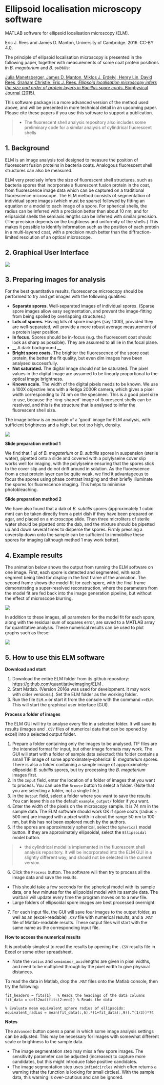 # Ellipsoid localisation microscopy software

MATLAB software for ellipsoid localisation microscopy (ELM).

Eric J. Rees and James D. Manton, University of Cambridge. 2016. CC-BY 4.0.

The principle of ellipsoid localisation microscopy is presented in the following paper, together with measurements of some coat protein positions in *B. megaterium* and *B. subtilis*:

[Julia Manetsberger, James D. Manton, Miklos J. Erdelyi, Henry Lin, David Rees, Graham Christie, Eric J. Rees. _Ellipsoid localisation microscopy infers the size and order of protein layers in Bacillus spore coats_. Biophysical Journal (2015).](http://dx.doi.org/10.1016/j.bpj.2015.09.023)

This software package is a more advanced version of the method used above, and will be presented in more technical detail in an upcoming paper. Please cite these papers if you use this software to support a publication.

>- The fluorescent shell analysis repository also includes some preliminary code for a similar analysis of cylindrical fluorescent shells

## 1. Background
ELM is an image analysis tool designed to measure the position of fluorescent fusion proteins in bacteria coats. Analogous fluorescent shell structures can also be measured.

ELM very precisely infers the size of fluorescent shell structures, such as bacteria spores that incorporate a fluorescent fusion protein in the coat, from fluorescence image data which can be captured on a traditional fluorescence microscope. The ELM  method consists of segmentation of individual spore images (which must be sparse) followed by fitting an equation or a model to each image of a spore. For spherical shells, the radius can be inferred with a precision better than about 10 nm, and for ellipsoidal shells the semiaxis lengths can be inferred with similar precision. (The precision depends on the brightness and uniformity of the shells.) This makes it possible to identify information such as the position of each protein in a multi-layered coat, with a precision much better than the diffraction-limited resolution of an optical microscope.



## 2. Graphical User Interface
![](doc/ELM_gui.png)

## 3. Preparing images for analysis
For the best quantitative results, fluorescence microscopy should be performed to try and get images with the following qualities:
* __Separate spores.__ Well-separated images of individual spores. (Sparse spore images allow easy segmentation, and prevent the image-fitting from being spoiled by overlapping structures.)
* __Lots of spores.__ Having lots of spore images (say 1000), provided they are well-separated, will provide a more robust average measurement of a protein layer position.
* __In focus.__ Spores should be in-focus (e.g. the fluorescent coat should look as sharp as possible). They are assumed to all lie in the focal plane.
* __ A dark background.__
* __Bright spore coats.__ The brighter the fluorescence of the spore coat protein, the better the fit quality, but even dim images have been analysed successfully.
* __Not saturated.__ The digital image should not be saturated. The pixel values in the digital image are assumed to be linearly proportional to the optical image brightness.
* __Known scale.__ The width of the digital pixels needs to be known. We use a 100X objective lens with a Retiga 2000R camera, which gives a pixel width corresponding to 74 nm on the specimen. This is a good pixel size to use, because the 'ring-shaped' image of fluorescent shells can be resolved, and this is the structure that is analysed to infer the fluorescent shell size.

The image below is an example of a 'good' image for ELM analysis, with sufficient brightness and a high, but not too high, density.

![](doc/good_image.png)

**Slide preparation method 1**

We find that 1 µl of *B. megaterium* or *B. subtilis* spores in suspension (sterile water), pipetted onto a slide and covered with a polylyseine cover slip works well for imaging, with the polylyseine ensuring that the spores stick to the cover slip and do not drift around in solution.
As the fluorescence from a coat protein layer can be quite weak, we find it advantageous to focus the spores using phase contrast imaging and then briefly illuminate the spores for fluorescence imaging. This helps to minimise photobleaching.

**Slide preparation method 2**

We have also found that a dab of *B. subtilis* spores (approximately 1 cubic mm) can be taken directly from a petri dish if they have been prepared on agar, and placed on a microscope slide. Then three microliters of sterile water should be pipetted onto the dab, and the mixture should be pipetted up and down several times to disperse the spores. Firmly pressing a coverslip down onto the sample can be sufficient to immobilise these spores for imaging (although method 1 may work better).

## 4. Example results

The animation below shows the output from running the ELM software on one image.
First, each spore is detected and segmented, with each segment being tiled for display in the first frame of the animation.
The second frame shows the model fit for each spore, with the final frame demonstrating a super-resolved reconstruction, where the parameters from the model fit are fed back into the image generation pipeline, but without the effect of microscope blurring.

![](doc/ELM_demo.gif)

In addition to these images, all parameters for the model fit for each spore, along with the residual sum of squares error, are saved to a MATLAB array for quantitative analysis. These numerical results can be used to plot graphs such as these:

![](doc/quantitation.png)

## 5. How to use this ELM software
__Download and start__
 1. Download the entire ELM folder from its github repository: https://github.com/quantitativeimaging/ELM .
 2. Start Matlab. (Version 2016a was used for development. It may work with older versions.). Set the ELM folder as the working folder.
 3. Run the file ```ELM.m``` or start it from the console with the command ```>>ELM```. This will start the graphical user interface (GUI).

__Process a folder of images__

The ELM GUI will try to analyse every file in a selected folder. It will save its results (images and ```.CSV``` files of numerical data that can be opened by excel) into a selected output folder.

 1. Prepare a folder containing only the images to be analysed. TIF files are the intended format for input, but other image formats may work. The GUI will start with a folder of sample data selected: this folder contains a small TIF image of some approximately-spherical _B. megaterium_ spores. There is also a folder containing a sample image of appproximately-ellipsoidal _B. subtilis_ spores, but try processing the _B. megaterium_ images first.
 2. In the ```Input``` field, enter the location of a folder of images that you want to process. You can use the ```Browse``` button to select a folder. (Note that you are selecting a folder, not a single file.)
 3. In the ```Output``` field, select a folder where you want to save the results. You can leave this as the default ```example_output/``` folder if you want.
 4. Enter the width of the pixels on the microscopy sample. It is 74 nm in the sample data. The ELM software should work OK if spore coats (radius ~ 500 nm) are imaged with a pixel width in about the range 50 nm to 100 nm, but this has not been explored much by the authors.
 5. If the spores are approximately spherical, select the ```Spherical``` model button. If they are approximately ellipsoidal, select the ```Ellipsoidal``` model button.
 >- the cylindrical model is implemented in the fluorescent shell analysis repository. It will be incorporated into the ELM GUI in a slightly different way, and should not be selected in the current version.

 6. Click the ```Process``` button. The software will then try to process all the image data and save the results.
  * This should take a few seconds for the spherical model with its sample data, or a few minutes for the ellipsoidal model with its sample data. The waitbair will update every time the program moves on to a new file.
  * Large folders of ellipsoidal spore images are best processed overnight.

 7. For each input file, the GUI will save four images to the output folder, as well as an (excel-readable) ```.CSV``` file with numerical results, and a ```.MAT``` file of Matlab-readable results. These output files will start with the same name as the corresponding input file.

__How to access the numerical results__

It is probably simplest to read the results by opening the ```.CSV``` results file in Excel or some other spreadsheet.

* Note the ```radius``` and ```semiminor_axis```lengths are given in pixel widths, and need to be multiplied through by the pixel width to give physical distances.


To read the data in Matlab, drop the ```.MAT``` files onto the Matlab console, then try the following:

    fit_headers = fits{1}   % Reads the headings of the data columns
    fit_data = cell2mat(fits(2:end)) % Reads the data

    % Evaluate mean equivalent sphere radius of ellipsoids:
    equivalent_radius = mean(fit_data(:,6).*(1+fit_data(:,9)).^(1/3))*74


__Notes__

The ```Advanced``` button opens a panel in which some image analysis settings can be adjusted. This may be necessary for images with somewhat different scale or brightness to the sample data.  
* The image segmentation step may miss a few spore images. The sensitivity parameter can be adjusted (increased) to capture more candidates, but this might introduce false positive candidates.
* The image segmentation step uses ```imfindcircles``` which often returns a warning (that the function is looking for small circles). With the sample data, this warning is over-cautious and can be ignored.
